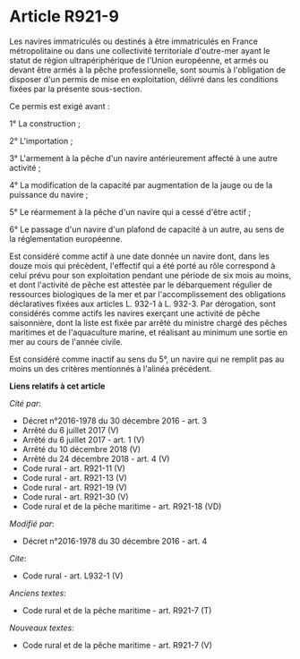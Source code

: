 # Article R921-9

Les navires immatriculés ou destinés à être immatriculés en France métropolitaine ou dans une collectivité territoriale
d'outre-mer ayant le statut de région ultrapériphérique de l'Union européenne, et armés ou devant être armés à la pêche
professionnelle, sont soumis à l'obligation de disposer d'un permis de mise en exploitation, délivré dans les conditions
fixées par la présente sous-section. 

Ce permis est exigé avant : 

1° La construction ; 

2° L'importation ; 

3° L'armement à la pêche d'un navire antérieurement affecté à une autre activité ; 

4° La modification de la capacité par augmentation de la jauge ou de la puissance du navire ; 

5° Le réarmement à la pêche d'un navire qui a cessé d'être actif ; 

6° Le passage d'un navire d'un plafond de capacité à un autre, au sens de la réglementation européenne. 

Est considéré comme actif à une date donnée un navire dont, dans les douze mois qui précèdent, l'effectif qui a été porté au
rôle correspond à celui prévu pour son exploitation pendant une période de six mois au moins, et dont l'activité de pêche est
attestée par le débarquement régulier de ressources biologiques de la mer et par l'accomplissement des obligations
déclaratives fixées aux articles L. 932-1 à L. 932-3. Par dérogation, sont considérés comme actifs les navires exerçant une
activité de pêche saisonnière, dont la liste est fixée par arrêté du ministre chargé des pêches maritimes et de l'aquaculture
marine, et réalisant au minimum une sortie en mer au cours de l'année civile. 

Est considéré comme inactif au sens du 5°, un navire qui ne remplit pas au moins un des critères mentionnés à l'alinéa
précédent.

**Liens relatifs à cet article**

_Cité par_:

  - Décret n°2016-1978 du 30 décembre 2016 - art. 3
  - Arrêté du 6 juillet 2017 (V)
  - Arrêté du 6 juillet 2017 - art. 1 (V)
  - Arrêté du 10 décembre 2018 (V)
  - Arrêté du 24 décembre 2018 - art. 4 (V)
  - Code rural - art. R921-11 (V)
  - Code rural - art. R921-13 (V)
  - Code rural - art. R921-19 (V)
  - Code rural - art. R921-30 (V)
  - Code rural et de la pêche maritime - art. R921-18 (VD)

_Modifié par_:

  - Décret n°2016-1978 du 30 décembre 2016 - art. 4

_Cite_:

  - Code rural - art. L932-1 (V)

_Anciens textes_:

  - Code rural et de la pêche maritime - art. R921-7 (T)

_Nouveaux textes_:

  - Code rural et de la pêche maritime - art. R921-7 (V)

